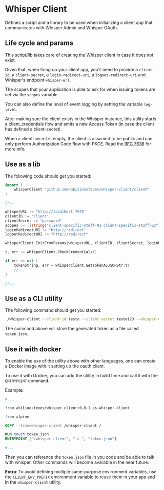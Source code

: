 # Whisper Client

Defines a script and a library to be used when initializing a client app that communicates with Whisper Admin and Whisper OAuth.

## Life cycle and params

This script/lib takes care of creating the Whisper client in case it does not exist.

Given that, when firing up your client app, you'll need to provide a `client-id`, a `client-secret`, a `login-redirect-uri`, a `logout-redirect-uri` and Whisper's endpoint `whisper-url`. 

The scopes that your application is able to ask for when issuing tokens are set via the `scopes` variable.

You can also define the level of event logging by setting the variable `log-level`.

After making sure the client exists in the Whisper instance, this utility starts a client_credentials flow and emits a new Access Token (in case the client has defined a client-secret).

When a client-secret is empty, the client is assumed to be public and can only perform Authorization Code flow with PKCE. Read the [RFC 7636](https://tools.ietf.org/html/rfc7636) for more info.

## Use as a lib

The following code should get you started:

```go
import (
    whisperClient "github.com/abilioesteves/whisper-client/client"
)

//...

whisperURL := "http://localhost:7070"
clientID := "client"
clientSecret := "password"
scopes := []string{"client-specific-stuff-01 client-specific-stuff-02"}
loginRedirectURI := "http://redirect"
logoutRedirectURI := "http://redirect"

whisperClient.InitFromParams(whisperURL, clientID, clientSecret, loginRedirectURI, logoutRedirectURI, scopes)

t, err := whisperClient.CheckCredentials()

if err == nil {
    tokenString, err = whisperClient.GetTokenASJSONStr(t)
    //...
}

//...
```

## Use as a CLI utility

The following command should get you started:

```bash
./whisper-client --client-id teste --client-secret teste123 --whisper-url http://localhost:7070/ --redirect-uris http://redirect1,http://redirect2 --log-level debug --scopes test1,test2  > token.json
```

The command above will store the generated token as a file called `token.json`.

## Use it with docker

To enable the use of the utility above with other languages, one can create a Docker image with it setting up the oauth client.

To use it with Docker, you can add the utility in build time and call it with the `ENTRYPOINT` command.

Example:

```dockerfile
#...

from abilioesteves/whisper-client:0.0.1 as whisper-client

from alpine

COPY --from=whisper-client /whisper-client /

RUN touch token.json
ENTRYPOINT ["/whisper-client", " > ", "token.json"]

#...
```

Then you can reference the `token.json` file in you code and be able to talk with whisper. Other commands will become available in the near future.

**Extra**: To avoid defining multiple same-purpose environment variables, use the `CLIENT_ENV_PREFIX` environment variable to reuse them in your app and in the `whisper-client` utility.
